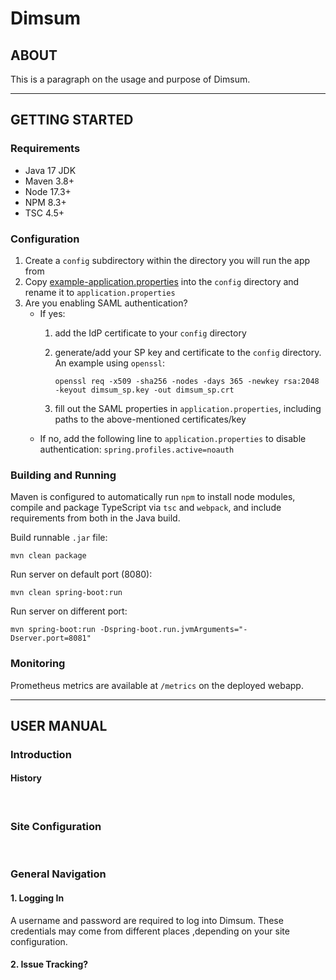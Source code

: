 # **Dimsum**

## **ABOUT**
This is a paragraph on the usage and purpose of Dimsum. 

---

## **GETTING STARTED**
### **Requirements**
* Java 17 JDK
* Maven 3.8+
* Node 17.3+
* NPM 8.3+
* TSC 4.5+

### **Configuration**
1. Create a `config` subdirectory within the directory you will run the app from
2. Copy [example-application.properties](example-application.properties) into the `config`
   directory and rename it to `application.properties`
3. Are you enabling SAML authentication?
   * If yes:
     1. add the IdP certificate to your `config` directory
     2. generate/add your SP key and certificate to the `config` directory. An example using `openssl`:
     
        `openssl req -x509 -sha256 -nodes -days 365 -newkey rsa:2048 -keyout dimsum_sp.key -out dimsum_sp.crt`

     3. fill out the SAML properties in `application.properties`, including paths to the
        above-mentioned certificates/key
   * If no, add the following line to `application.properties` to disable authentication:
     `spring.profiles.active=noauth`

### **Building and Running**
Maven is configured to automatically run `npm` to install node modules, compile and package
TypeScript via `tsc` and `webpack`, and include requirements from both in the Java build.

Build runnable `.jar` file: 

`mvn clean package`

Run server on default port (8080): 

`mvn clean spring-boot:run`

Run server on different port: 

`mvn spring-boot:run -Dspring-boot.run.jvmArguments="-Dserver.port=8081"`

### **Monitoring**
Prometheus metrics are available at `/metrics` on the deployed webapp.

---

## **USER MANUAL**
### **Introduction**
#### **History**

<br>

### **Site Configuration**

<br>

### **General Navigation**
#### **1. Logging In**
A username and password are required to log into Dimsum. These credentials may come from different places ,depending on your site configuration.

#### **2. Issue Tracking?**


